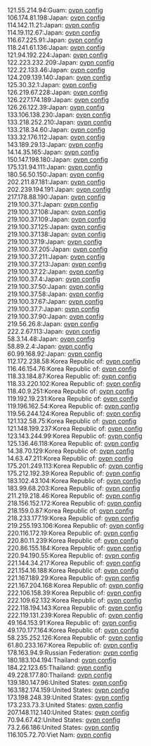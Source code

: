 121.55.214.94:Guam: [ovpn config](vpn/121_55_214_94.ovpn)  
106.174.81.198:Japan: [ovpn config](vpn/106_174_81_198.ovpn)  
114.142.11.21:Japan: [ovpn config](vpn/114_142_11_21.ovpn)  
114.19.112.67:Japan: [ovpn config](vpn/114_19_112_67.ovpn)  
116.67.225.91:Japan: [ovpn config](vpn/116_67_225_91.ovpn)  
118.241.61.136:Japan: [ovpn config](vpn/118_241_61_136.ovpn)  
121.94.192.224:Japan: [ovpn config](vpn/121_94_192_224.ovpn)  
122.223.232.209:Japan: [ovpn config](vpn/122_223_232_209.ovpn)  
122.22.133.46:Japan: [ovpn config](vpn/122_22_133_46.ovpn)  
124.209.139.140:Japan: [ovpn config](vpn/124_209_139_140.ovpn)  
125.30.32.1:Japan: [ovpn config](vpn/125_30_32_1.ovpn)  
126.219.67.228:Japan: [ovpn config](vpn/126_219_67_228.ovpn)  
126.227.174.189:Japan: [ovpn config](vpn/126_227_174_189.ovpn)  
126.26.122.39:Japan: [ovpn config](vpn/126_26_122_39.ovpn)  
133.106.138.230:Japan: [ovpn config](vpn/133_106_138_230.ovpn)  
133.218.252.210:Japan: [ovpn config](vpn/133_218_252_210.ovpn)  
133.218.34.60:Japan: [ovpn config](vpn/133_218_34_60.ovpn)  
133.32.176.112:Japan: [ovpn config](vpn/133_32_176_112.ovpn)  
143.189.29.13:Japan: [ovpn config](vpn/143_189_29_13.ovpn)  
14.14.35.165:Japan: [ovpn config](vpn/14_14_35_165.ovpn)  
150.147.198.180:Japan: [ovpn config](vpn/150_147_198_180.ovpn)  
175.131.94.111:Japan: [ovpn config](vpn/175_131_94_111.ovpn)  
180.56.50.150:Japan: [ovpn config](vpn/180_56_50_150.ovpn)  
202.211.87.181:Japan: [ovpn config](vpn/202_211_87_181.ovpn)  
202.239.194.191:Japan: [ovpn config](vpn/202_239_194_191.ovpn)  
217.178.88.190:Japan: [ovpn config](vpn/217_178_88_190.ovpn)  
219.100.37.1:Japan: [ovpn config](vpn/219_100_37_1.ovpn)  
219.100.37.108:Japan: [ovpn config](vpn/219_100_37_108.ovpn)  
219.100.37.109:Japan: [ovpn config](vpn/219_100_37_109.ovpn)  
219.100.37.125:Japan: [ovpn config](vpn/219_100_37_125.ovpn)  
219.100.37.138:Japan: [ovpn config](vpn/219_100_37_138.ovpn)  
219.100.37.19:Japan: [ovpn config](vpn/219_100_37_19.ovpn)  
219.100.37.205:Japan: [ovpn config](vpn/219_100_37_205.ovpn)  
219.100.37.211:Japan: [ovpn config](vpn/219_100_37_211.ovpn)  
219.100.37.213:Japan: [ovpn config](vpn/219_100_37_213.ovpn)  
219.100.37.22:Japan: [ovpn config](vpn/219_100_37_22.ovpn)  
219.100.37.4:Japan: [ovpn config](vpn/219_100_37_4.ovpn)  
219.100.37.50:Japan: [ovpn config](vpn/219_100_37_50.ovpn)  
219.100.37.58:Japan: [ovpn config](vpn/219_100_37_58.ovpn)  
219.100.37.67:Japan: [ovpn config](vpn/219_100_37_67.ovpn)  
219.100.37.7:Japan: [ovpn config](vpn/219_100_37_7.ovpn)  
219.100.37.90:Japan: [ovpn config](vpn/219_100_37_90.ovpn)  
219.56.26.8:Japan: [ovpn config](vpn/219_56_26_8.ovpn)  
222.2.67.113:Japan: [ovpn config](vpn/222_2_67_113.ovpn)  
58.3.14.48:Japan: [ovpn config](vpn/58_3_14_48.ovpn)  
58.89.2.4:Japan: [ovpn config](vpn/58_89_2_4.ovpn)  
60.99.168.92:Japan: [ovpn config](vpn/60_99_168_92.ovpn)  
112.172.238.58:Korea Republic of: [ovpn config](vpn/112_172_238_58.ovpn)  
116.46.154.76:Korea Republic of: [ovpn config](vpn/116_46_154_76.ovpn)  
118.33.184.87:Korea Republic of: [ovpn config](vpn/118_33_184_87.ovpn)  
118.33.220.102:Korea Republic of: [ovpn config](vpn/118_33_220_102.ovpn)  
118.40.9.251:Korea Republic of: [ovpn config](vpn/118_40_9_251.ovpn)  
119.192.19.231:Korea Republic of: [ovpn config](vpn/119_192_19_231.ovpn)  
119.196.162.54:Korea Republic of: [ovpn config](vpn/119_196_162_54.ovpn)  
119.56.244.124:Korea Republic of: [ovpn config](vpn/119_56_244_124.ovpn)  
121.132.58.75:Korea Republic of: [ovpn config](vpn/121_132_58_75.ovpn)  
121.148.199.237:Korea Republic of: [ovpn config](vpn/121_148_199_237.ovpn)  
123.143.244.99:Korea Republic of: [ovpn config](vpn/123_143_244_99.ovpn)  
125.136.46.118:Korea Republic of: [ovpn config](vpn/125_136_46_118.ovpn)  
14.38.70.129:Korea Republic of: [ovpn config](vpn/14_38_70_129.ovpn)  
14.63.47.211:Korea Republic of: [ovpn config](vpn/14_63_47_211.ovpn)  
175.201.249.113:Korea Republic of: [ovpn config](vpn/175_201_249_113.ovpn)  
175.212.192.39:Korea Republic of: [ovpn config](vpn/175_212_192_39.ovpn)  
183.102.43.104:Korea Republic of: [ovpn config](vpn/183_102_43_104.ovpn)  
183.99.68.203:Korea Republic of: [ovpn config](vpn/183_99_68_203.ovpn)  
211.219.218.46:Korea Republic of: [ovpn config](vpn/211_219_218_46.ovpn)  
218.156.152.172:Korea Republic of: [ovpn config](vpn/218_156_152_172.ovpn)  
218.159.0.87:Korea Republic of: [ovpn config](vpn/218_159_0_87.ovpn)  
218.233.177.19:Korea Republic of: [ovpn config](vpn/218_233_177_19.ovpn)  
219.255.193.106:Korea Republic of: [ovpn config](vpn/219_255_193_106.ovpn)  
220.116.172.19:Korea Republic of: [ovpn config](vpn/220_116_172_19.ovpn)  
220.80.11.239:Korea Republic of: [ovpn config](vpn/220_80_11_239.ovpn)  
220.86.155.184:Korea Republic of: [ovpn config](vpn/220_86_155_184.ovpn)  
220.94.190.55:Korea Republic of: [ovpn config](vpn/220_94_190_55.ovpn)  
221.144.34.217:Korea Republic of: [ovpn config](vpn/221_144_34_217.ovpn)  
221.154.16.188:Korea Republic of: [ovpn config](vpn/221_154_16_188.ovpn)  
221.167.189.29:Korea Republic of: [ovpn config](vpn/221_167_189_29.ovpn)  
221.167.204.168:Korea Republic of: [ovpn config](vpn/221_167_204_168.ovpn)  
222.106.158.39:Korea Republic of: [ovpn config](vpn/222_106_158_39.ovpn)  
222.109.62.132:Korea Republic of: [ovpn config](vpn/222_109_62_132.ovpn)  
222.118.194.143:Korea Republic of: [ovpn config](vpn/222_118_194_143.ovpn)  
222.119.131.239:Korea Republic of: [ovpn config](vpn/222_119_131_239.ovpn)  
49.164.153.91:Korea Republic of: [ovpn config](vpn/49_164_153_91.ovpn)  
49.170.177.164:Korea Republic of: [ovpn config](vpn/49_170_177_164.ovpn)  
58.235.252.126:Korea Republic of: [ovpn config](vpn/58_235_252_126.ovpn)  
61.80.233.167:Korea Republic of: [ovpn config](vpn/61_80_233_167.ovpn)  
178.163.94.9:Russian Federation: [ovpn config](vpn/178_163_94_9.ovpn)  
180.183.104.194:Thailand: [ovpn config](vpn/180_183_104_194.ovpn)  
184.22.123.65:Thailand: [ovpn config](vpn/184_22_123_65.ovpn)  
49.228.177.80:Thailand: [ovpn config](vpn/49_228_177_80.ovpn)  
139.180.147.96:United States: [ovpn config](vpn/139_180_147_96.ovpn)  
163.182.174.159:United States: [ovpn config](vpn/163_182_174_159.ovpn)  
173.198.248.39:United States: [ovpn config](vpn/173_198_248_39.ovpn)  
173.233.73.3:United States: [ovpn config](vpn/173_233_73_3.ovpn)  
207.148.112.140:United States: [ovpn config](vpn/207_148_112_140.ovpn)  
70.94.67.42:United States: [ovpn config](vpn/70_94_67_42.ovpn)  
73.2.66.186:United States: [ovpn config](vpn/73_2_66_186.ovpn)  
116.105.72.70:Viet Nam: [ovpn config](vpn/116_105_72_70.ovpn)  

